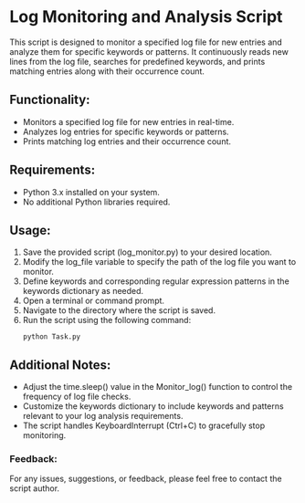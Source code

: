 # Log Monitoring and Analysis Script
This script is designed to monitor a specified log file for new entries and analyze them for specific keywords or patterns. It continuously reads new lines from the log file, searches for predefined keywords, and prints matching entries along with their occurrence count.

## Functionality:
- Monitors a specified log file for new entries in real-time.
- Analyzes log entries for specific keywords or patterns.
- Prints matching log entries and their occurrence count.

## Requirements:
- Python 3.x installed on your system.
- No additional Python libraries required.

## Usage:
1. Save the provided script (log_monitor.py) to your desired location.
2. Modify the log_file variable to specify the path of the log file you want to monitor.
3. Define keywords and corresponding regular expression patterns in the keywords dictionary as needed.
4. Open a terminal or command prompt.
5. Navigate to the directory where the script is saved.
6. Run the script using the following command:
    ```
    python Task.py
    ```

## Additional Notes:
- Adjust the time.sleep() value in the Monitor_log() function to control the frequency of log file checks.
- Customize the keywords dictionary to include keywords and patterns relevant to your log analysis requirements.
- The script handles KeyboardInterrupt (Ctrl+C) to gracefully stop monitoring.

### Feedback:
For any issues, suggestions, or feedback, please feel free to contact the script author.
